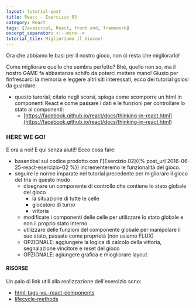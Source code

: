 ```yaml
---
layout: tutorial-post
title: React - Esercizio 03
category: React
tags: [Javascript, React, front end, framework]
excerpt_separator: <!--more-->
tutorial_tile: Miglioriamo il Giocoo!
---
```


Ora che abbiamo le basi per il nostro gioco, non ci resta che migliorarlo!
<!--more-->

Come migliorare quello che sembra perfetto? Bhè, quello non so, ma il nostro GAME fa abbastanza schifo da poterci mettere mano!
Giusto per finfrescarci la memoria e leggere altri siti interessati, ecco dei tutorial golosi da guardare:

* questo turorial, citato negli scorsi, spiega come scomporre un html in componenti React e come passare i dati e le funzioni per controllare lo stato ai componenti:
  * [https://facebook.github.io/react/docs/thinking-in-react.html](https://facebook.github.io/react/docs/thinking-in-react.html)

### HERE WE GO!

E ora a noi! E qui senza aiuti!! Ecco cosa fare:

* basandosi sul codice prodotto con l'[Esercizio 02]({% post_url 2016-06-25-react-esercizio-02 %}) incrementeremo le funzionalità del gioco.
* seguire le norme imparate nel tutorial precedente per migliorare il gioco del tris in questo modo
  * disegnare un componente di controllo che contiene lo stato globale del gioco
    * la situazione di tutte le celle
    * giocatore di turno
    * vittoria
  * modificare i componenti delle celle per utilizzare lo stato globale e non il proprio stato interno
  * utilizzare delle funzioni del componente globale per manipolare il suo stato, passate come proprietà (non usiamo FLUX)
  * OPZIONALE: aggiungere la logica di calcolo della vittoria, segnalazione vincitore e reset del gioco
  * OPZIONALE: agiungere grafica e miogliorare layout


#### RISORSE

Un paio di link utili alla realizzazione dell'esercizio sono:

* [html-tags-vs.-react-components](http://snip.ly/7DTB#https://facebook.github.io/react/docs/jsx-in-depth.html#html-tags-vs.-react-components)
* [lifecycle-methods](https://facebook.github.io/react/docs/component-specs.html#lifecycle-methods)
